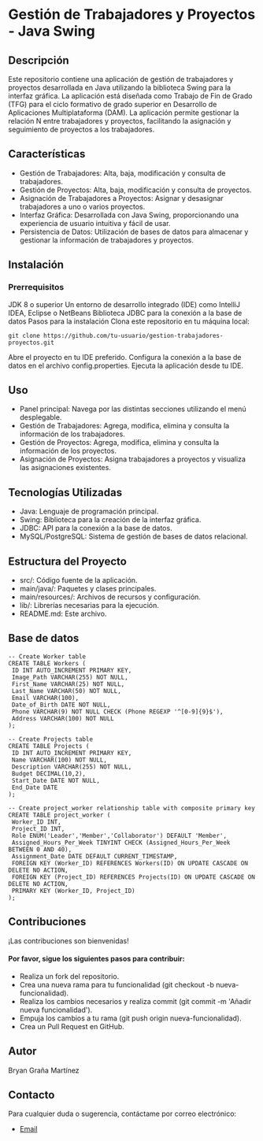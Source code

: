 # Gestión de Trabajadores y Proyectos - Java Swing
## Descripción
Este repositorio contiene una aplicación de gestión de trabajadores y proyectos desarrollada en Java utilizando la biblioteca Swing para la interfaz gráfica. La aplicación está diseñada como Trabajo de Fin de Grado (TFG) para el ciclo formativo de grado superior en Desarrollo de Aplicaciones Multiplataforma (DAM). La aplicación permite gestionar la relación N
entre trabajadores y proyectos, facilitando la asignación y seguimiento de proyectos a los trabajadores.

## Características
- Gestión de Trabajadores: Alta, baja, modificación y consulta de trabajadores.
- Gestión de Proyectos: Alta, baja, modificación y consulta de proyectos.
- Asignación de Trabajadores a Proyectos: Asignar y desasignar trabajadores a uno o varios proyectos.
- Interfaz Gráfica: Desarrollada con Java Swing, proporcionando una experiencia de usuario intuitiva y fácil de usar.
- Persistencia de Datos: Utilización de bases de datos para almacenar y gestionar la información de trabajadores y proyectos.
## Instalación
### Prerrequisitos
JDK 8 o superior
Un entorno de desarrollo integrado (IDE) como IntelliJ IDEA, Eclipse o NetBeans
Biblioteca JDBC para la conexión a la base de datos
Pasos para la instalación
Clona este repositorio en tu máquina local:
```
git clone https://github.com/tu-usuario/gestion-trabajadores-proyectos.git
```
Abre el proyecto en tu IDE preferido.
Configura la conexión a la base de datos en el archivo config.properties.
Ejecuta la aplicación desde tu IDE.
## Uso
- Panel principal: Navega por las distintas secciones utilizando el menú desplegable.
- Gestión de Trabajadores: Agrega, modifica, elimina y consulta la información de los trabajadores.
- Gestión de Proyectos: Agrega, modifica, elimina y consulta la información de los proyectos.
- Asignación de Proyectos: Asigna trabajadores a proyectos y visualiza las asignaciones existentes.

## Tecnologías Utilizadas
- Java: Lenguaje de programación principal.
- Swing: Biblioteca para la creación de la interfaz gráfica.
- JDBC: API para la conexión a la base de datos.
- MySQL/PostgreSQL: Sistema de gestión de bases de datos relacional.
## Estructura del Proyecto
- src/: Código fuente de la aplicación.
- main/java/: Paquetes y clases principales.
- main/resources/: Archivos de recursos y configuración.
- lib/: Librerías necesarias para la ejecución.
- README.md: Este archivo.
## Base de datos
```
-- Create Worker table
CREATE TABLE Workers (
 ID INT AUTO_INCREMENT PRIMARY KEY,
 Image_Path VARCHAR(255) NOT NULL,
 First_Name VARCHAR(25) NOT NULL,
 Last_Name VARCHAR(50) NOT NULL,
 Email VARCHAR(100),
 Date_of_Birth DATE NOT NULL,
 Phone VARCHAR(9) NOT NULL CHECK (Phone REGEXP '^[0-9]{9}$'),
 Address VARCHAR(100) NOT NULL
);

-- Create Projects table
CREATE TABLE Projects (
 ID INT AUTO_INCREMENT PRIMARY KEY,
 Name VARCHAR(100) NOT NULL,
 Description VARCHAR(255) NOT NULL,
 Budget DECIMAL(10,2),
 Start_Date DATE NOT NULL,
 End_Date DATE
);

-- Create project_worker relationship table with composite primary key
CREATE TABLE project_worker (
 Worker_ID INT,
 Project_ID INT,
 Role ENUM('Leader','Member','Collaborator') DEFAULT 'Member',
 Assigned_Hours_Per_Week TINYINT CHECK (Assigned_Hours_Per_Week BETWEEN 0 AND 40),
 Assignment_Date DATE DEFAULT CURRENT_TIMESTAMP,
 FOREIGN KEY (Worker_ID) REFERENCES Workers(ID) ON UPDATE CASCADE ON DELETE NO ACTION,
 FOREIGN KEY (Project_ID) REFERENCES Projects(ID) ON UPDATE CASCADE ON DELETE NO ACTION,
 PRIMARY KEY (Worker_ID, Project_ID)
);
```
## Contribuciones
¡Las contribuciones son bienvenidas! 
#### Por favor, sigue los siguientes pasos para contribuir:
- Realiza un fork del repositorio.
- Crea una nueva rama para tu funcionalidad (git checkout -b nueva-funcionalidad).
- Realiza los cambios necesarios y realiza commit (git commit -m 'Añadir nueva funcionalidad').
- Empuja los cambios a tu rama (git push origin nueva-funcionalidad).
- Crea un Pull Request en GitHub.

## Autor
Bryan Graña Martínez
## Contacto
Para cualquier duda o sugerencia, contáctame por correo electrónico:
- [Email](mailto:bryangranamartinez@gmail.com)
